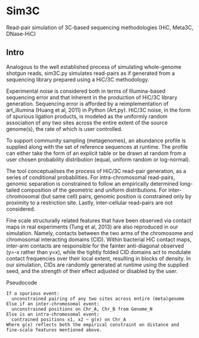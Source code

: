 # Sim3C

Read-pair simulation of 3C-based sequencing methodologies (HiC, Meta3C, DNase-HiC)

## Intro

Analogous to the well established process of simulating whole-genome shotgun reads, sim3C.py simulates read-pairs as if generated from a sequencing library prepared using a HiC/3C methodology.

Experimental noise is considered both in terms of Illumina-based sequencing error and that inherent in the production of HiC/3C library generation. Sequencing error is afforded by a reimplementation of art_illumina (Huang et al, 2011) in Python (Art.py). HiC/3C noise, in the form of spurious ligation products, is modeled as the uniformly random association of any two sites across the entire extent of the source genome(s), the rate of which is user controlled.

To support community sampling (metagenomes), an abundance profile is supplied along with the set of reference sequences at runtime. The profile can either take the form of an explicit table or be drawn at random from a user chosen probability distribution (equal, uniform random or log-normal).

The tool conceptualises the process of HiC/3C read-pair generation, as a series of conditional probabilities. For intra-chromosomal read-pairs, genomic separation is constrained to follow an empirically determined long-tailed composition of the geometric and uniform distributions. For inter-chromosomal (but same cell) pairs, genomic position is constrained only by proximity to a restriction site. Lastly, inter-cellular read-pairs are not considered.

Fine scale structurally related features that have been observed via contact maps in real experiments (Tung et al, 2013) are also reproduced in our simulation. Namely, contacts between the two arms of the chromosome and chromosomal interacting domains (CID). Within bacterial HiC contact maps, inter-arm contacts are responsible for the fainter anti-diagonal observed (y=-x rather than y=x), while the tightly folded CID domains act to modulate contact frequencies over their local extent, resulting in blocks of density. In our simulation, CIDs are randomly generated at runtime using the supplied seed, and the strength of their effect adjusted or disabled by the user.

Pseudocode
```
If a spurious event:
  unconstrained pairing of any two sites across entire (meta)genome
Else if an inter-chromosomal event: 
  unconstrained positions on Chr_A, Chr_B from Genome_N
Else is an intra-chromosomal event:
  contrained positions x1, x2 ~ g(x) on Chr_A
Where g(x) reflects both the empirical constraint on distance and fine-scale features mentioned above.
```
